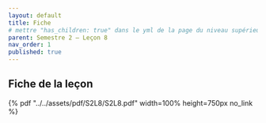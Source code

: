 ```yaml
---
layout: default
title: Fiche
# mettre "has_children: true" dans le yml de la page du niveau supérieur
parent: Semestre 2 – Leçon 8
nav_order: 1
published: true
---
```

## Fiche de la leçon

{% pdf "../../assets/pdf/S2L8/S2L8.pdf" width=100% height=750px no_link %}

